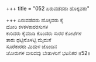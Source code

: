 +++
title = "052 ಏರುವಡೆದರು ಹೊಕ್ಕವರು"

+++
ಏರುವಡೆದರು ಹೊಕ್ಕವರು ಕೈ  
ದೋರಿ ಕಳಕಳಕಾರರಸುಗಳ  
ಕಾರಿದರು ಕೈಮಾಡಿ ಕೊಂಡರು ಸುರರ ಕೋಟೆಗಳ  
ತಾರು ಥಟ್ಟಿನೊಳಟ್ಟಿ ಮೈಮಸೆ  
ಸೂರೆಕಾರರು ಮಿದುಳ ಜೊಂಡಿನ  
ಜೋರುಗಳ ಬೀರಿದವು ಬೇತಾಳರಿಗೆ ಭಟನಿಕರ    ॥52॥